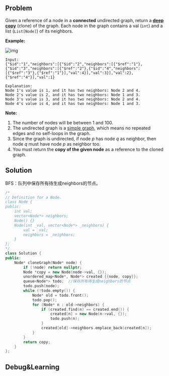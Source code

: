 ## Problem

Given a reference of a node in a **connected** undirected graph, return a [**deep copy**](https://en.wikipedia.org/wiki/Object_copying#Deep_copy) (clone) of the graph. Each node in the graph contains a val (`int`) and a list (`List[Node]`) of its neighbors.

 

**Example:**

![img](https://assets.leetcode.com/uploads/2019/02/19/113_sample.png)

```
Input:
{"$id":"1","neighbors":[{"$id":"2","neighbors":[{"$ref":"1"},{"$id":"3","neighbors":[{"$ref":"2"},{"$id":"4","neighbors":[{"$ref":"3"},{"$ref":"1"}],"val":4}],"val":3}],"val":2},{"$ref":"4"}],"val":1}

Explanation:
Node 1's value is 1, and it has two neighbors: Node 2 and 4.
Node 2's value is 2, and it has two neighbors: Node 1 and 3.
Node 3's value is 3, and it has two neighbors: Node 2 and 4.
Node 4's value is 4, and it has two neighbors: Node 1 and 3.
```

**Note:**

1. The number of nodes will be between 1 and 100.
2. The undirected graph is a [simple graph](https://en.wikipedia.org/wiki/Graph_(discrete_mathematics)#Simple_graph), which means no repeated edges and no self-loops in the graph.
3. Since the graph is undirected, if node *p* has node *q* as neighbor, then node *q* must have node *p* as neighbor too.
4. You must return the **copy of the given node** as a reference to the cloned graph.



## Solution

BFS：队列中保存所有待生成neighbors的节点。

```c++
/*
// Definition for a Node.
class Node {
public:
    int val;
    vector<Node*> neighbors;
    Node() {}
    Node(int _val, vector<Node*> _neighbors) {
        val = _val;
        neighbors = _neighbors;
    }
};
*/
class Solution {
public:
    Node* cloneGraph(Node* node) {
        if (!node) return nullptr;
        Node *copy = new Node(node->val, {});
        unordered_map<Node*, Node*> created {{node, copy}};
        queue<Node*> todo;  //保存所有待生成neighbors的节点
        todo.push(node);
        while (!todo.empty()) {
            Node* old = todo.front();
            todo.pop();
            for (Node* n : old->neighbors) {
                if (created.find(n) == created.end()) {
                    created[n] = new Node(n->val, {});
                    todo.push(n);
                }
                created[old]->neighbors.emplace_back(created[n]);
            }
        }
        return copy;
    }
};
```



## Debug&Learning



